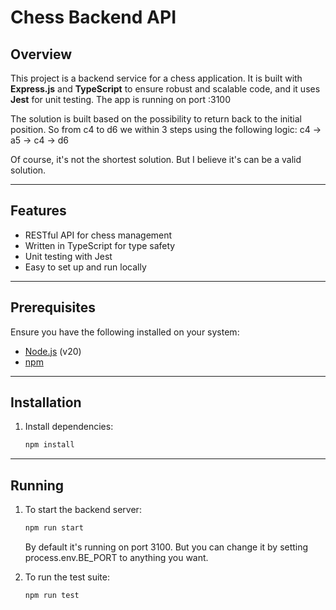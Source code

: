 # Chess Backend API

## Overview

This project is a backend service for a chess application. It is built with **Express.js** and **TypeScript** to ensure robust and scalable code, and it uses **Jest** for unit testing. The app is running on port :3100

The solution is built based on the possibility to return back to the initial position.
So from c4 to d6 we within 3 steps using the following logic:
c4 -> a5 -> c4 -> d6

Of course, it's not the shortest solution. But I believe it's can be a valid solution.

---

## Features

- RESTful API for chess management
- Written in TypeScript for type safety
- Unit testing with Jest
- Easy to set up and run locally

---

## Prerequisites

Ensure you have the following installed on your system:

- [Node.js](https://nodejs.org/) (v20)
- [npm](https://www.npmjs.com/)

---

## Installation

1. Install dependencies:

   ```bash
   npm install
   ```

---

## Running

1. To start the backend server:

   ```bash
   npm run start
   ```

   By default it's running on port 3100. But you can change it by setting process.env.BE_PORT to anything you want.

2. To run the test suite:

   ```bash
   npm run test
   ```
